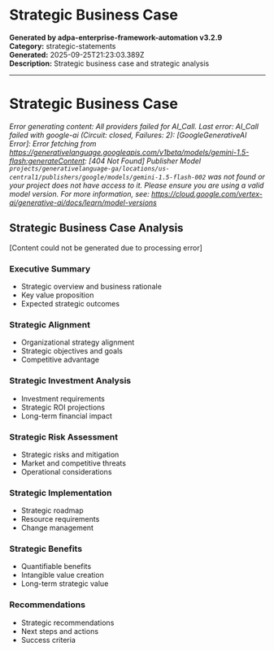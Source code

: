 # Strategic Business Case

**Generated by adpa-enterprise-framework-automation v3.2.9**  
**Category:** strategic-statements  
**Generated:** 2025-09-25T21:23:03.389Z  
**Description:** Strategic business case and strategic analysis

---

# Strategic Business Case

*Error generating content: All providers failed for AI_Call. Last error: AI_Call failed with google-ai (Circuit: closed, Failures: 2): [GoogleGenerativeAI Error]: Error fetching from https://generativelanguage.googleapis.com/v1beta/models/gemini-1.5-flash:generateContent: [404 Not Found] Publisher Model `projects/generativelanguage-ga/locations/us-central1/publishers/google/models/gemini-1.5-flash-002` was not found or your project does not have access to it. Please ensure you are using a valid model version. For more information, see: https://cloud.google.com/vertex-ai/generative-ai/docs/learn/model-versions*

## Strategic Business Case Analysis

[Content could not be generated due to processing error]

### Executive Summary
- Strategic overview and business rationale
- Key value proposition  
- Expected strategic outcomes

### Strategic Alignment  
- Organizational strategy alignment
- Strategic objectives and goals
- Competitive advantage

### Strategic Investment Analysis
- Investment requirements
- Strategic ROI projections
- Long-term financial impact

### Strategic Risk Assessment
- Strategic risks and mitigation
- Market and competitive threats
- Operational considerations

### Strategic Implementation
- Strategic roadmap
- Resource requirements
- Change management

### Strategic Benefits
- Quantifiable benefits
- Intangible value creation
- Long-term strategic value

### Recommendations
- Strategic recommendations
- Next steps and actions
- Success criteria
